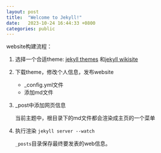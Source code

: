 ```yaml
---
layout: post
title:  "Welcome to Jekyll!"
date:   2023-10-24 16:44:33 +0800
categories: public
---
```


website构建流程：

1. 选择一个合适theme: [jekyll themes](https://pages.github.com/themes/) 和[jekyll wikisite](https://github.com/jekyll/jekyll/wiki/sites)

2. 下载theme，修改个人信息，发布website

    - _config.yml文件
    - 添加md文件

3. _post中添加网页信息

    当前主题中，根目录下的md文件都会渲染成主页的一个菜单

4. 执行渲染
    `jekyll server --watch`


    `_posts`目录保存最终要发表的web信息。


